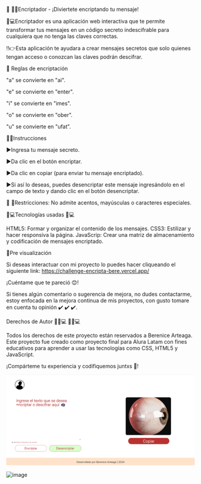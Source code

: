 📲 🕵🏻Encriptador - ¡Diviertete encriptando tu mensaje! 

🔎💻Encriptador es una aplicación web interactiva que te permite transformar tus mensajes en un código secreto indescifrable para cualquiera que no tenga las claves correctas.

‼️👉Esta aplicación te ayudara a crear mensajes secretos que solo quienes tengan acceso o conozcan las claves podrán descifrar. 

🔑 Reglas de encriptación

"a" se convierte en "ai".

"e" se convierte en "enter".

"i" se convierte en "imes".

"o" se convierte en "ober".

"u" se convierte en "ufat".

👩🏻Instrucciones

▶️Ingresa tu mensaje secreto.

▶️Da clic en el botón encriptar.

▶️Da clic en copiar (para enviar tu mensaje encriptado).

▶️Si así lo deseas, puedes desencriptar este mensaje ingresándolo en el campo de texto y dando clic en el botón desencriptar.

🚫 🙅Restricciones: No admite acentos, mayúsculas o caracteres especiales.

👩💻Tecnologías usadas 👩💻

HTML5: Formar y organizar el contenido de los mensajes.
CSS3: Estilizar y hacer responsiva la página.
JavaScrip: Crear una matriz de almacenamiento y codificación de mensajes encriptado.

👀Pre visualización

Si deseas interactuar con mi proyecto lo puedes hacer cliqueando el siguiente link: 
https://challenge-encripta-bere.vercel.app/

¡Cuéntame que te pareció 😊!

Si tienes algún comentario o sugerencia de mejora, no dudes contactarme, estoy enfocada en la mejora continua de mis proyectos, con gusto tomare en cuenta tu opinión ✔️ ✔️ ✔️.

Derechos de Autor 👩🏻💻 👩🏻💻

Todos los derechos de este proyecto están reservados a Berenice Arteaga.  Este proyecto fue creado como proyecto final para Alura Latam con fines educativos para aprender a usar las tecnologías como CSS, HTML5 y JavaScript.

¡Compárteme tu experiencia y codifiquemos juntxs 🧿!

![alt text](image-1.png)

![image](https://github.com/user-attachments/assets/19c1e24c-4963-459d-aa0f-3f3196b07656)

